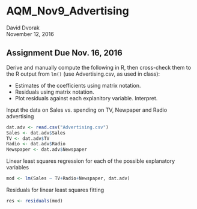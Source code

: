 # AQM_Nov9_Advertising
David Dvorak  
November 12, 2016  



## Assignment Due Nov. 16, 2016

Derive and manually compute the following in R, then cross-check them to the R output from `lm()` (use Advertising.csv, as used in class):

* Estimates of the coefficients using matrix notation.
* Residuals using matrix notation.
* Plot residuals against each explanitory variable. Interpret.


Input the data on Sales vs. spending on TV, Newpaper and Radio advertising

```r
dat.adv <- read.csv("Advertising.csv")
Sales <- dat.adv$Sales
TV <- dat.adv$TV
Radio <- dat.adv$Radio
Newspaper <- dat.adv$Newspaper
```
Linear least squares regression for each of the possible explanatory variables

```r
mod <- lm(Sales ~ TV+Radio+Newspaper, dat.adv)
```
Residuals for linear least squares fitting

```r
res <- residuals(mod)
```
